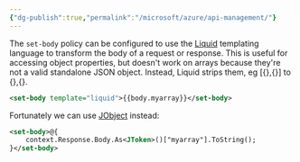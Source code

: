 ```yaml
---
{"dg-publish":true,"permalink":"/microsoft/azure/api-management/"}
---
```


The `set-body` policy can be configured to use the [Liquid](https://shopify.github.io/liquid/basics/introduction/) templating language to transform the body of a request or response.
This is useful for accessing object properties, but doesn't work on arrays because they're not a valid standalone JSON object. Instead, Liquid strips them, eg [{},{}] to {},{}. 
```xml
<set-body template="liquid">{{body.myarray}}</set-body>
```

Fortunately we can use [JObject](https://learn.microsoft.com/en-us/azure/api-management/set-body-policy#accessing-the-body-as-a-jobject) instead:
```xml
<set-body>@{
	context.Response.Body.As<JToken>()["myarray"].ToString();
}</set-body>
```
